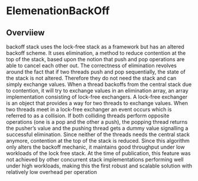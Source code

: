 # ElemenationBackOff
## Overviiew
backoff stack uses the lock-free stack as a framework but has an altered backoff scheme.
It uses elimination, a method to reduce contention at the top of the stack, based upon the
notion that push and pop operations are able to cancel each other out. The correctness
of elimination revolves around the fact that if two threads push and pop sequentially, the
state of the stack is not altered. Therefore they do not need the stack and can simply
exchange values. When a thread backoffs from the central stack due to contention, it will
try to exchange values in an elimination array, an array implementation consisting of lock-free exchangers. A lock-free exchanger is an object that provides a way for two threads to
exchange values. When two threads meet in a lock-free exchanger an event occurs which
is referred to as a collision. If both colliding threads perform opposite operations (one is a
pop and the other a push), the popping thread returns the pusher’s value and the pushing
thread gets a dummy value signalling a successful elimination. Since neither of the threads
needs the central stack anymore, contention at the top of the stack is reduced. Since
this algorithm only alters the backoff mechanic, it maintains good throughput under low
workloads of the lock free stack. At the time of publication, this feature was not achieved
by other concurrent stack implementations performing well under high workloads, making
this the first robust and scalable solution with relatively low overhead per operation
